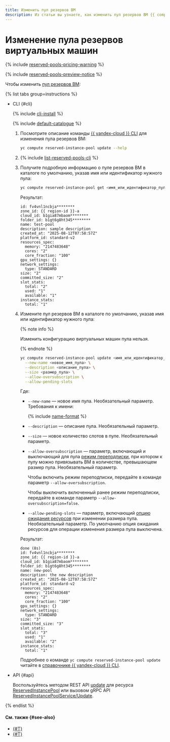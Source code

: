 ```yaml
---
title: Изменить пул резервов ВМ
description: Из статьи вы узнаете, как изменить пул резервов ВМ {{ compute-full-name }}.
---
```


# Изменение пула резервов виртуальных машин

{% include [reserved-pools-pricing-warning](../../../_includes/compute/reserved-pools-pricing-warning.md) %}

{% include [reserved-pools-preview-notice](../../../_includes/compute/reserved-pools-preview-notice.md) %}

Чтобы изменить [пул резервов ВМ](../../concepts/reserved-pools.md):

{% list tabs group=instructions %}

- CLI {#cli}

  {% include [cli-install](../../../_includes/cli-install.md) %}

  {% include [default-catalogue](../../../_includes/default-catalogue.md) %}

  1. Посмотрите описание команды [{{ yandex-cloud }} CLI](../../../cli/index.yaml) для изменения пула резервов ВМ:

      ```bash
      yc compute reserved-instance-pool update --help
      ```
  1. {% include [list-reserved-pools-cli](../../../_includes/compute/list-reserved-pools-cli.md) %}
  1. Получите подробную информацию о пуле резервов ВМ в каталоге по умолчанию, указав имя или идентификатор нужного пула:

      ```bash
      yc compute reserved-instance-pool get <имя_или_идентификатор_пула>
      ```

      Результат:

      ```text
      id: fv4vnl1ncbja********
      zone_id: {{ region-id }}-a
      cloud_id: b1gia87mbaom********
      folder_id: b1gt6g8ht345********
      name: test-pool
      description: sample description
      created_at: "2025-08-12T07:58:57Z"
      platform_id: standard-v2
      resources_spec:
        memory: "2147483648"
        cores: "2"
        core_fraction: "100"
      gpu_settings: {}
      network_settings:
        type: STANDARD
      size: "2"
      committed_size: "2"
      slot_stats:
        total: "2"
        used: "1"
        available: "1"
      instance_stats:
        total: "1"
      ```
  1. Измените пул резервов ВМ в каталоге по умолчанию, указав имя или идентификатор нужного пула:

      {% note info %}

      Изменить конфигурацию виртуальных машин пула нельзя.

      {% endnote %}

      ```bash
      yc compute reserved-instance-pool update <имя_или_идентификатор_пула> \
        --new-name <новое_имя_пула> \
        --description <описание_пула> \
        --size <размер_пула> \
        --allow-oversubscription \
        --allow-pending-slots
      ```

      Где:
      * `--new-name` — новое имя пула. Необязательный параметр. Требования к имени:

          {% include [name-format](../../../_includes/name-format.md) %}

      * `--description` — описание пула. Необязательный параметр.
      * `--size` — новое количество слотов в пуле. Необязательный параметр.
      * `--allow-oversubscription` — параметр, включающий и выключающий для пула [режим переподписки](../../concepts/reserved-pools.md#oversubscription), при котором к пулу можно привязывать ВМ в количестве, превышающем размер пула. Необязательный параметр.

          Чтобы включить режим переподписки, передайте в команде параметр `--allow-oversubscription`.

          Чтобы выключить включенный ранее режим переподписки, передайте в команде параметр `--allow-oversubscription=false`.
      * `--allow-pending-slots` — параметр, включающий [опцию ожидания ресурсов](../../concepts/reserved-pools.md#pending-slots) при изменении размера пула. Необязательный параметр. По умолчанию опция ожидания ресурсов для операции изменения размера пула выключена.

      Результат:

      ```text
      done (8s)
      id: fv4vnl1ncbja********
      zone_id: {{ region-id }}-a
      cloud_id: b1gia87mbaom********
      folder_id: b1gt6g8ht345********
      name: new-pool
      description: the new description
      created_at: "2025-08-12T07:58:57Z"
      platform_id: standard-v2
      resources_spec:
        memory: "2147483648"
        cores: "2"
        core_fraction: "100"
      gpu_settings: {}
      network_settings:
        type: STANDARD
      size: "3"
      committed_size: "3"
      slot_stats:
        total: "3"
        used: "1"
        available: "2"
      instance_stats:
        total: "1"
      ```

      Подробнее о команде `yc compute reserved-instance-pool update` читайте в [справочнике {{ yandex-cloud }} CLI](../../../cli/cli-ref/compute/cli-ref/reserved-instance-pool/update.md).

- API {#api}

  Воспользуйтесь методом REST API [update](../../api-ref/ReservedInstancePool/update.md) для ресурса [ReservedInstancePool](../../api-ref/ReservedInstancePool/index.md) или вызовом gRPC API [ReservedInstancePoolService/Update](../../api-ref/grpc/ReservedInstancePool/update.md).

{% endlist %}

#### См. также {#see-also}

* [{#T}](./manage-pool-vms.md)
* [{#T}](../../concepts/reserved-pools.md)